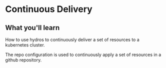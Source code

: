 # Continuous Delivery

## What you'll learn

How to use hydros to continuously deliver a set of resources to a kubernetes cluster.



The repo configuration is used to continuously apply a set of resources in a github repository.
